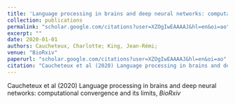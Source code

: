 ```yaml
---
title: 'Language processing in brains and deep neural networks: computational convergence and its limits'
collection: publications
permalink: "scholar.google.com/citations?user=XZOgIwEAAAAJ&hl=en&oi=ao"
excerpt: ""
date: 2020-01-01
authors: Caucheteux, Charlotte; King, Jean-Rémi; 
venue: "BioRxiv"
paperurl: "scholar.google.com/citations?user=XZOgIwEAAAAJ&hl=en&oi=ao"
citation: "Caucheteux et al (2020) Language processing in brains and deep neural networks: computational convergence and its limits, <i>BioRxiv</i>"
---
```

Caucheteux et al (2020) Language processing in brains and deep neural networks: computational convergence and its limits, <i>BioRxiv</i>
